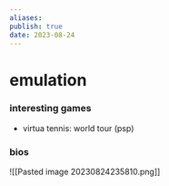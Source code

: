 ```yaml
---
aliases:
publish: true
date: 2023-08-24
---
```

# emulation

### interesting games

- virtua tennis: world tour (psp)

### bios 

![[Pasted image 20230824235810.png]]